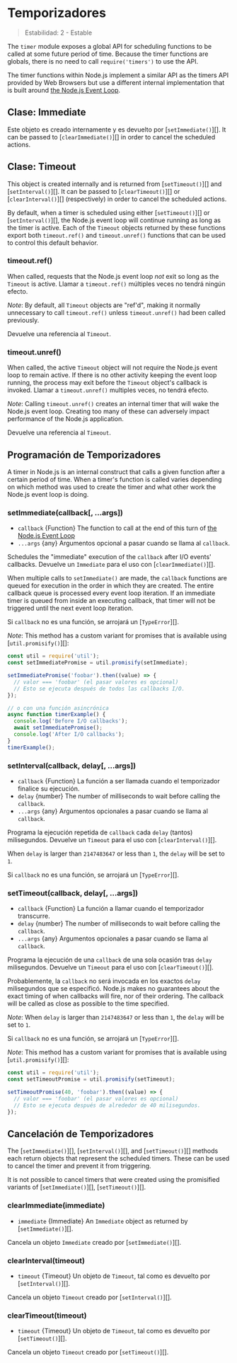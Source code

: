 # Temporizadores

<!--introduced_in=v0.10.0-->

> Estabilidad: 2 - Estable

The `timer` module exposes a global API for scheduling functions to be called at some future period of time. Because the timer functions are globals, there is no need to call `require('timers')` to use the API.

The timer functions within Node.js implement a similar API as the timers API provided by Web Browsers but use a different internal implementation that is built around [the Node.js Event Loop](https://nodejs.org/en/docs/guides/event-loop-timers-and-nexttick).

## Clase: Immediate

Este objeto es creado internamente y es devuelto por [`setImmediate()`][]. It can be passed to [`clearImmediate()`][] in order to cancel the scheduled actions.

## Clase: Timeout

This object is created internally and is returned from [`setTimeout()`][] and [`setInterval()`][]. It can be passed to [`clearTimeout()`][] or [`clearInterval()`][] (respectively) in order to cancel the scheduled actions.

By default, when a timer is scheduled using either [`setTimeout()`][] or [`setInterval()`][], the Node.js event loop will continue running as long as the timer is active. Each of the `Timeout` objects returned by these functions export both `timeout.ref()` and `timeout.unref()` functions that can be used to control this default behavior.

### timeout.ref()

<!-- YAML
added: v0.9.1
-->

When called, requests that the Node.js event loop *not* exit so long as the `Timeout` is active. Llamar a `timeout.ref()` múltiples veces no tendrá ningún efecto.

*Note*: By default, all `Timeout` objects are "ref'd", making it normally unnecessary to call `timeout.ref()` unless `timeout.unref()` had been called previously.

Devuelve una referencia al `Timeout`.

### timeout.unref()

<!-- YAML
added: v0.9.1
-->

When called, the active `Timeout` object will not require the Node.js event loop to remain active. If there is no other activity keeping the event loop running, the process may exit before the `Timeout` object's callback is invoked. Llamar a `timeout.unref()` multiples veces, no tendrá efecto.

*Note*: Calling `timeout.unref()` creates an internal timer that will wake the Node.js event loop. Creating too many of these can adversely impact performance of the Node.js application.

Devuelve una referencia al `Timeout`.

## Programación de Temporizadores

A timer in Node.js is an internal construct that calls a given function after a certain period of time. When a timer's function is called varies depending on which method was used to create the timer and what other work the Node.js event loop is doing.

### setImmediate(callback[, ...args])

<!-- YAML
added: v0.9.1
-->

* `callback` {Function} The function to call at the end of this turn of [the Node.js Event Loop](https://nodejs.org/en/docs/guides/event-loop-timers-and-nexttick)
* `...args` {any} Argumentos opcional a pasar cuando se llama al `callback`.

Schedules the "immediate" execution of the `callback` after I/O events' callbacks. Devuelve un `Immediate` para el uso con [`clearImmediate()`][].

When multiple calls to `setImmediate()` are made, the `callback` functions are queued for execution in the order in which they are created. The entire callback queue is processed every event loop iteration. If an immediate timer is queued from inside an executing callback, that timer will not be triggered until the next event loop iteration.

Si `callback` no es una función, se arrojará un [`TypeError`][].

*Note*: This method has a custom variant for promises that is available using [`util.promisify()`][]:

```js
const util = require('util');
const setImmediatePromise = util.promisify(setImmediate);

setImmediatePromise('foobar').then((value) => {
  // valor === 'foobar' (el pasar valores es opcional)
  // Esto se ejecuta después de todos las callbacks I/O.
});

// o con una función asincrónica
async function timerExample() {
  console.log('Before I/O callbacks');
  await setImmediatePromise();
  console.log('After I/O callbacks');
}
timerExample();
```

### setInterval(callback, delay[, ...args])

<!-- YAML
added: v0.0.1
-->

* `callback` {Function} La función a ser llamada cuando el temporizador finalice su ejecución.
* `delay` {number} The number of milliseconds to wait before calling the `callback`.
* `...args` {any} Argumentos opcionales a pasar cuando se llama al `callback`.

Programa la ejecución repetida de `callback` cada `delay` (tantos) milisegundos. Devuelve un `Timeout` para el uso con [`clearInterval()`][].

When `delay` is larger than `2147483647` or less than `1`, the `delay` will be set to `1`.

Si `callback` no es una función, se arrojará un [`TypeError`][].

### setTimeout(callback, delay[, ...args])

<!-- YAML
added: v0.0.1
-->

* `callback` {Function} La función a llamar cuando el temporizador transcurre.
* `delay` {number} The number of milliseconds to wait before calling the `callback`.
* `...args` {any} Argumentos opcionales a pasar cuando se llama al `callback`.

Programa la ejecución de una `callback` de una sola ocasión tras `delay` milisegundos. Devuelve un `Timeout` para el uso con [`clearTimeout()`][].

Probablemente, la `callback` no será invocada en los exactos `delay` milisegundos que se especificó. Node.js makes no guarantees about the exact timing of when callbacks will fire, nor of their ordering. The callback will be called as close as possible to the time specified.

*Note*: When `delay` is larger than `2147483647` or less than `1`, the `delay` will be set to `1`.

Si `callback` no es una función, se arrojará un [`TypeError`][].

*Note*: This method has a custom variant for promises that is available using [`util.promisify()`][]:

```js
const util = require('util');
const setTimeoutPromise = util.promisify(setTimeout);

setTimeoutPromise(40, 'foobar').then((value) => {
  // valor === 'foobar' (el pasar valores es opcional)
  // Esto se ejecuta después de alrededor de 40 milisegundos.
});
```

## Cancelación de Temporizadores

The [`setImmediate()`][], [`setInterval()`][], and [`setTimeout()`][] methods each return objects that represent the scheduled timers. These can be used to cancel the timer and prevent it from triggering.

It is not possible to cancel timers that were created using the promisified variants of [`setImmediate()`][], [`setTimeout()`][].

### clearImmediate(immediate)

<!-- YAML
added: v0.9.1
-->

* `immediate` {Immediate} An `Immediate` object as returned by [`setImmediate()`][].

Cancela un objeto `Immediate` creado por [`setImmediate()`][].

### clearInterval(timeout)

<!-- YAML
added: v0.0.1
-->

* `timeout` {Timeout} Un objeto de `Timeout`, tal como es devuelto por [`setInterval()`][].

Cancela un objeto `Timeout` creado por [`setInterval()`][].

### clearTimeout(timeout)

<!-- YAML
added: v0.0.1
-->

* `timeout` {Timeout} Un objeto de `Timeout`, tal como es devuelto por [`setTimeout()`][].

Cancela un objeto `Timeout` creado por [`setTimeout()`][].